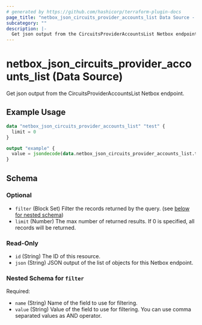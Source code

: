 ```yaml
---
# generated by https://github.com/hashicorp/terraform-plugin-docs
page_title: "netbox_json_circuits_provider_accounts_list Data Source - netbox"
subcategory: ""
description: |-
  Get json output from the CircuitsProviderAccountsList Netbox endpoint.
---
```


# netbox_json_circuits_provider_accounts_list (Data Source)

Get json output from the CircuitsProviderAccountsList Netbox endpoint.

## Example Usage

```terraform
data "netbox_json_circuits_provider_accounts_list" "test" {
  limit = 0
}

output "example" {
  value = jsondecode(data.netbox_json_circuits_provider_accounts_list.test.json)
}
```

<!-- schema generated by tfplugindocs -->
## Schema

### Optional

- `filter` (Block Set) Filter the records returned by the query. (see [below for nested schema](#nestedblock--filter))
- `limit` (Number) The max number of returned results. If 0 is specified, all records will be returned.

### Read-Only

- `id` (String) The ID of this resource.
- `json` (String) JSON output of the list of objects for this Netbox endpoint.

<a id="nestedblock--filter"></a>
### Nested Schema for `filter`

Required:

- `name` (String) Name of the field to use for filtering.
- `value` (String) Value of the field to use for filtering. You can use comma separated values as AND operator.
